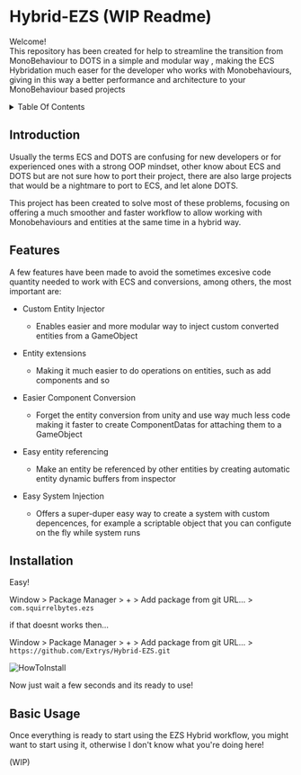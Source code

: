 # Hybrid-EZS    (WIP Readme)

Welcome!</br>
This repository has been created for help to streamline the transition from MonoBehaviour to DOTS in a simple and modular way , 
making the ECS Hybridation much easer for the developer who works with Monobehaviours, 
giving in this way a better performance and architecture to your MonoBehaviour based projects

<details>
<summary>Table Of Contents</summary>

  - [Introduction](#introduction)
  - [Features](#features)

</details>


## Introduction
Usually the terms ECS and DOTS are confusing for new developers or for experienced ones with a strong OOP mindset, 
other know about ECS and DOTS but are not sure how to port their project, there are also large projects that would be a nightmare to port to ECS, and let alone DOTS.

This project has been created to solve most of these problems, focusing on offering a much smoother and faster workflow to allow working with Monobehaviours and entities at the same time in a hybrid way.


## Features
A few features have been made to avoid the sometimes excesive code quantity needed to work with ECS and conversions, among others, the most important are:

- Custom Entity Injector
  - Enables easier and more modular way to inject custom converted entities from a GameObject

- Entity extensions
  - Making it much easier to do operations on entities, such as add components and so

- Easier Component Conversion
  - Forget the entity conversion from unity and use way much less code making it faster to create ComponentDatas for attaching them to a GameObject

- Easy entity referencing
  - Make an entity be referenced by other entities by creating automatic entity dynamic buffers from inspector

- Easy System Injection
  - Offers a super-duper easy way to create a system with custom depencences, for example a scriptable object that you can configute on the fly while system runs


## Installation
Easy!</br>



Window > Package Manager > + > Add package from git URL... > ``com.squirrelbytes.ezs``</br>

if that doesnt works then...</br>

Window > Package Manager > + > Add package from git URL... > ``https://github.com/Extrys/Hybrid-EZS.git``</br>


![HowToInstall](https://user-images.githubusercontent.com/38926085/117202445-1d47d280-adee-11eb-9d8d-33ae2d93b749.png)


Now just wait a few seconds and its ready to use!</br>




## Basic Usage
Once everything is ready to start using the EZS Hybrid workflow, you might want to start using it, otherwise I don't know what you're doing here!</br>

(WIP)


